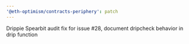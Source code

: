 ```yaml
---
'@eth-optimism/contracts-periphery': patch
---
```


Drippie Spearbit audit fix for issue #28, document dripcheck behavior in drip function
